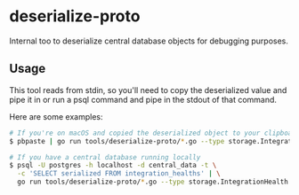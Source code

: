 # deserialize-proto

Internal too to deserialize central database objects for debugging purposes. 

## Usage

This tool reads from stdin, so you'll need to copy the deserialized value and pipe it in or run a psql command and pipe
in the stdout of that command.

Here are some examples:

```sh
# If you're on macOS and copied the deserialized object to your clipboard
$ pbpaste | go run tools/deserialize-proto/*.go --type storage.IntegrationHealth
```

```sh
# If you have a central database running locally
$ psql -U postgres -h localhost -d central_data -t \
  -c 'SELECT serialized FROM integration_healths' | \
  go run tools/deserialize-proto/*.go --type storage.IntegrationHealth
```